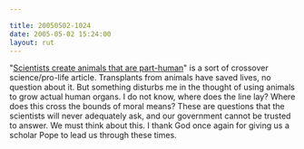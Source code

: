 ```yaml
---

title: 20050502-1024
date: 2005-05-02 15:24:00
layout: rut
---
```


<p> "<a href="http://msnbc.msn.com/id/7681252/">Scientists
create animals that are part-human</a>" is a sort of crossover
science/pro-life article.  Transplants from animals have saved lives,
no question about it.  But something disturbs me in the thought of
using animals to grow actual human organs.  I do not know, where
does the line lay?  Where does this cross the bounds of moral means?
These are questions that the scientists will never adequately ask,
and our government cannot be trusted to answer.  We must think
about this.  I thank God once again for giving us a scholar Pope
to lead us through these times.</p>

